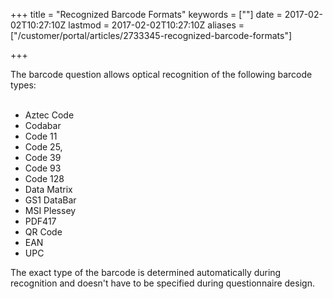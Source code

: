 +++
title = "Recognized Barcode Formats"
keywords = [""]
date = 2017-02-02T10:27:10Z
lastmod = 2017-02-02T10:27:10Z
aliases = ["/customer/portal/articles/2733345-recognized-barcode-formats"]

+++

The barcode question allows optical recognition of the following barcode
types:  
 

-   Aztec Code
-   Codabar
-   Code 11
-   Code 25, 
-   Code 39
-   Code 93
-   Code 128
-   Data Matrix
-   GS1 DataBar 
-   MSI Plessey
-   PDF417
-   QR Code
-   EAN
-   UPC

  
The exact type of the barcode is determined automatically during
recognition and doesn't have to be specified during questionnaire
design.
